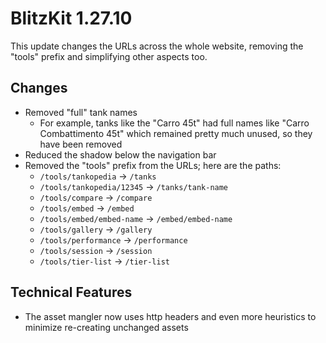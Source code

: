 # BlitzKit 1.27.10

This update changes the URLs across the whole website, removing the "tools" prefix and simplifying other aspects too.

## Changes

- Removed "full" tank names
  - For example, tanks like the "Carro 45t" had full names like "Carro Combattimento 45t" which remained pretty much unused, so they have been removed
- Reduced the shadow below the navigation bar
- Removed the "tools" prefix from the URLs; here are the paths:
  - `/tools/tankopedia` -> `/tanks`
  - `/tools/tankopedia/12345` -> `/tanks/tank-name`
  - `/tools/compare` -> `/compare`
  - `/tools/embed` -> `/embed`
  - `/tools/embed/embed-name` -> `/embed/embed-name`
  - `/tools/gallery` -> `/gallery`
  - `/tools/performance` -> `/performance`
  - `/tools/session` -> `/session`
  - `/tools/tier-list` -> `/tier-list`

## Technical Features

- The asset mangler now uses http headers and even more heuristics to minimize re-creating unchanged assets
